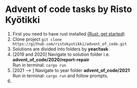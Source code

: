 # Advent of code tasks by Risto Kyötikki
<ol>
<li>First you need to have rust installed <a href="https://www.rust-lang.org/learn/get-started">(Rust: get started)</a></li>
<li>Clone project <code>git clone https://github.com/ristokyotikki/advent_of_code.git</code></li>
<li>Solutions are divided into folders by <b>year/task</b></li>
<li>[2019 and 2020] Navigate to solution folder i.e. <b>advent_of_code/2020/report-repair</b><br>
Run in terminal: <code>cargo run</code>
</li>
<li>[2021 --> ] Navigate to year folder <b>advent_of_code/2021</b><br>
Run in terminal: <code>cargo run</code> and follow prompts.
</li>
<li></li>
</ol>